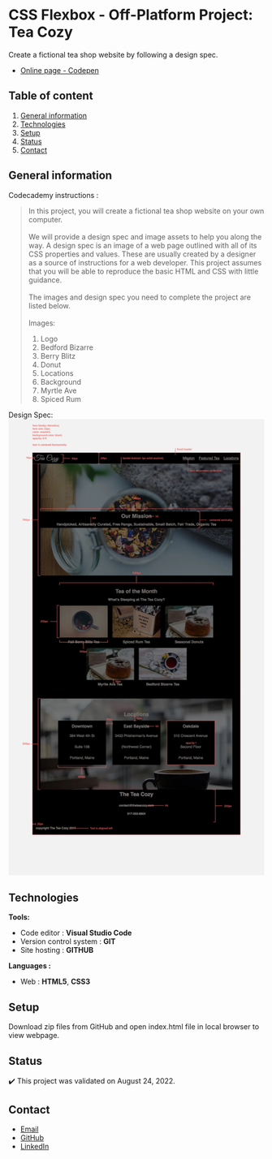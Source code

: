 # CSS Flexbox - Off-Platform Project: Tea Cozy

Create a fictional tea shop website by following a design spec.
- [Online page - Codepen](https://codepen.io/ByronMike/pen/eYrbaWx)

## Table of content
1. [General information](#General-information)
2. [Technologies](#Technologies)
3. [Setup](#Setup)
4. [Status](#Status)
5. [Contact](#Contact)

## General information

Codecademy instructions :
> In this project, you will create a fictional tea shop website on your own computer. \
\
We will provide a design spec and image assets to help you along the way. A design spec is an image of a web page outlined with all of its CSS properties and values. These are usually created by a designer as a source of instructions for a web developer. This project assumes that you will be able to reproduce the basic HTML and CSS with little guidance. \
\
The images and design spec you need to complete the project are listed below. \
\
> Images: 
> 1. Logo 
> 2. Bedford Bizarre 
> 3. Berry Blitz 
> 4. Donut 
> 5. Locations 
> 6. Background
> 7. Myrtle Ave 
> 8. Spiced Rum 

Design Spec:
![Picture](https://github.com/ByronMike/Codecademy-Projects-HTML-CSS/raw/main/18-Tea-Cozy/img-tea-cozy-redline.webp)

## Technologies
**Tools:**
 * Code editor : **Visual Studio Code**
 * Version control system : **GIT**
 * Site hosting : **GITHUB**
  
**Languages :**
 * Web : **HTML5**, **CSS3**
 
## Setup
Download zip files from GitHub and open index.html file in local browser to view webpage.

## Status
:heavy_check_mark: This project was validated on August 24, 2022.

## Contact
* [Email](mailto:auger.michaell@gmail.com)
* [GitHub](https://github.com/ByronMike)
* [LinkedIn](https://www.linkedin.com/in/auger-michael/)
